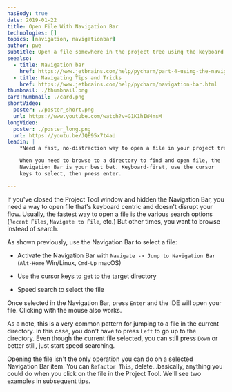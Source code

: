 ```yaml
---
hasBody: true
date: 2019-01-22
title: Open File With Navigation Bar
technologies: []
topics: [navigation, navigationbar]
author: pwe
subtitle: Open a file somewhere in the project tree using the keyboard and Navigation Bar.
seealso:
  - title: Navigation bar
    href: https://www.jetbrains.com/help/pycharm/part-4-using-the-navigation-bar.html
  - title: Navigating Tips and Tricks
    href: https://www.jetbrains.com/help/pycharm/navigation-bar.html
thumbnail: ./thumbnail.png
cardThumbnail: ./card.png
shortVideo:
  poster: ./poster_short.png
  url: https://www.youtube.com/watch?v=G1K1hIW4msM
longVideo:
  poster: ./poster_long.png
  url: https://youtu.be/JQE95x7t4aU
leadin: |
    *Need a fast, no-distraction way to open a file in your project tree?*

    When you need to browse to a directory to find and open file, the 
    Navigation Bar is your best bet. Keyboard-first, use the cursor 
    keys to select, then press enter.

---
```


If you've closed the Project Tool window and hidden the Navigation 
Bar, you need a way to open file that's keyboard centric and doesn't 
disrupt your flow. Usually, the fastest way to open a file is the 
various search options (`Recent Files`, `Navigate to File`, etc.) 
But other times, you want to browse instead of search.

As shown previously, use the Navigation Bar to select a file:

- Activate the Navigation Bar with 
`Navigate -> Jump to Navigation Bar` (`Alt-Home` Win/Linux, 
`Cmd-Up` macOS)

- Use the cursor keys to get to the target directory

- Speed search to select the file

Once selected in the Navigation Bar, press `Enter` and the IDE will 
open your file. Clicking with the mouse also works.

As a note, this is a very common pattern for jumping to a file in 
the current directory. In this case, you don't have to press 
`Left` to go up to the directory. Even though the  current file selected, 
you can still press `Down` or better still, just start speed searching.

Opening the file isn't the only operation you can do on a selected 
Navigation Bar item. You can `Refactor This`, delete...basically, 
anything you could do when you click on the file in the Project Tool. 
We'll see two examples in subsequent tips.
